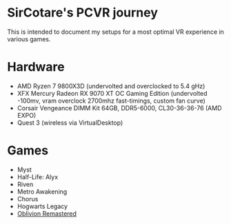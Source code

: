 # SirCotare's PCVR journey

This is intended to document my setups for a most optimal VR experience in various games.

# Hardware
- AMD Ryzen 7 9800X3D (undervolted and overclocked to 5.4 gHz)
- XFX Mercury Radeon RX 9070 XT OC Gaming Edition (undervolted -100mv, vram overclock 2700mhz fast-timings, custom fan curve)
- Corsair Vengeance DIMM Kit 64GB, DDR5-6000, CL30-36-36-76 (AMD EXPO)
- Quest 3 (wireless via VirtualDesktop)

# Games
- Myst
- Half-Life: Alyx
- Riven
- Metro Awakening
- Chorus
- Hogwarts Legacy
- [Oblivion Remastered](oblivion_remastered.md)
